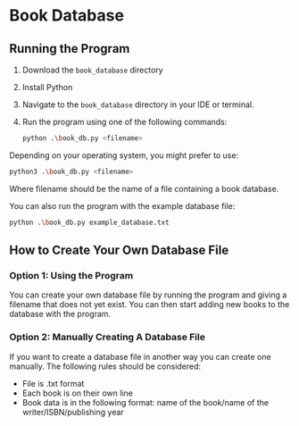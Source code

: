 # Book Database

## Running the Program

1. Download the `book_database` directory
2. Install Python
3. Navigate to the `book_database` directory in your IDE or terminal.
4. Run the program using one of the following commands:

   ```bash
   python .\book_db.py <filename>
   ```

Depending on your operating system, you might prefer to use:

   ```bash
   python3 .\book_db.py <filename>
   ```

Where filename should be the name of a file containing a book database.

You can also run the program with the example database file:

   ```bash
   python .\book_db.py example_database.txt
   ```

## How to Create Your Own Database File

### Option 1: Using the Program

You can create your own database file by running the program and giving a filename that does not yet exist.
You can then start adding new books to the database with the program.

### Option 2: Manually Creating A Database File

If you want to create a database file in another way you can create one manually. The following rules should be considered:

- File is .txt format
- Each book is on their own line
- Book data is in the following format: name of the book/name of the writer/ISBN/publishing year

